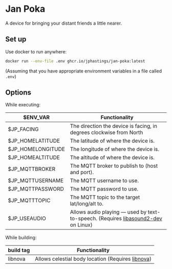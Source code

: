 # Jan Poka

A device for bringing your distant friends a little nearer.

## Set up

Use docker to run anywhere:

```bash
docker run --env-file .env ghcr.io/jphastings/jan-poka:latest
```

(Assuming that you have appropriate environment variables in a file called `.env`)

## Options

While executing:

| $ENV_VAR            | Functionality                                                                                                                       |
|---------------------|-------------------------------------------------------------------------------------------------------------------------------------|
| $JP_FACING          | The direction the device is facing, in degrees clockwise from North                                                                 |
| $JP_HOMELATITUDE    | The latitude of where the device is.                                                                                                |
| $JP_HOMELONGITUDE   | The longitude of where the device is.                                                                                               |
| $JP_HOMEALTITUDE    | The altitude of where the device is.                                                                                                |
| $JP_MQTTBROKER      | The MQTT broker to publish to (host and port).                                                                                      |
| $JP_MQTTUSERNAME    | The MQTT username to use.                                                                                                           |
| $JP_MQTTPASSWORD    | The MQTT password to use.                                                                                                           |
| $JP_MQTTTOPIC       | The MQTT topic to the target lat/long/alt to.                                                                                       |
| $JP_USEAUDIO        | Allows audio playing — used by text-to-speech. (Requires [libasound2-dev](https://packages.debian.org/sid/libasound2-dev) on Linux) |

While building:

| build tag | Functionality                                                                        |
|-----------|--------------------------------------------------------------------------------------|
| libnova   | Allows celestial body location (Requires [libnova](http://libnova.sourceforge.net/)) |
